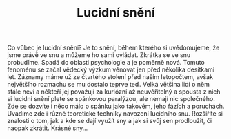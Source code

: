 ﻿---
title: Lucidní snění
---
# 
Co vůbec je lucidní snění? Je to snění, během kterého si uvědomujeme, že jsme právě ve snu a můžeme ho sami ovládat. Zkrátka se ve snu probudíme. Spadá do oblasti psychologie a je poměrně nová. Tomuto fenoménu se začal vědecký výzkum věnovat jen před několika desítkami let. Záznamy máme už ze čtvrtého stolení před naším letopočtem, avšak největšího rozmachu se mu dostalo teprve teď. Velká většina lidí o něm stále neví a někteří jej považují za kuriózní až neuvěřitelný a spousta z nich si lucidní snění plete se spánkovou paralýzou, ale nemají nic společného.
Zde se dozvíte i něco málo o spánku jako takovém, jeho fázích a poruchách. Uvádíme zde i různé teoretické techniky navození lucidního snu. Rozšíříte si znalosti o tom, jak a kde se dají využít sny a jak si svůj sen prodloužit, či naopak zkrátit. Krásné sny…
